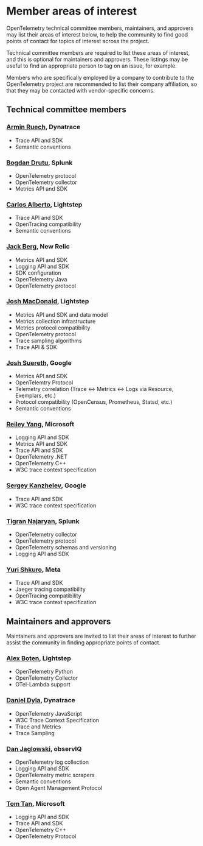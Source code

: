 # Member areas of interest

OpenTelemetry technical committee members, maintainers, and approvers
may list their areas of interest below, to help the community to find
good points of contact for topics of interest across the project.

Technical committee members are required to list these areas of
interest, and this is optional for maintainers and approvers.  These
listings may be useful to find an appropriate person to tag on an
issue, for example.

Members who are specifically employed by a company to contribute to
the OpenTelemetry project are recommended to list their company
affiliation, so that they may be contacted with vendor-specific
concerns.

<!-- Re-generate TOC with `markdown-toc --no-first-h1 -i` -->

<!-- toc -->

<!-- tocstop -->

## Technical committee members

### [Armin Ruech](https://github.com/arminru), Dynatrace

- Trace API and SDK
- Semantic conventions

### [Bogdan Drutu](https://github.com/BogdanDrutu), Splunk

- OpenTelemetry protocol
- OpenTelemetry collector
- Metrics API and SDK

### [Carlos Alberto](https://github.com/carlosalberto), Lightstep

- Trace API and SDK
- OpenTracing compatibility
- Semantic conventions

### [Jack Berg](https://github.com/jack-berg), New Relic

- Metrics API and SDK
- Logging API and SDK
- SDK configuration
- OpenTelemetry Java
- OpenTelemetry protocol

### [Josh MacDonald](https://github.com/jmacd), Lightstep

- Metrics API and SDK and data model
- Metrics collection infrastructure
- Metrics protocol compatibility
- OpenTelemetry protocol
- Trace sampling algorithms
- Trace API & SDK

### [Josh Suereth](https://github.com/jsuereth), Google

- Metrics API and SDK
- OpenTelemtry Protocol
- Telemetry correlation (Trace <-> Metrics <-> Logs via Resource, Exemplars, etc.)
- Protocol compatibility (OpenCensus, Prometheus, Statsd, etc.)
- Semantic conventions

### [Reiley Yang](https://github.com/reyang), Microsoft

- Logging API and SDK
- Metrics API and SDK
- Trace API and SDK
- OpenTelemetry .NET
- OpenTelemetry C++
- W3C trace context specification

### [Sergey Kanzhelev](https://github.com/SergeyKanzhelev), Google

- Trace API and SDK
- W3C trace context specification

### [Tigran Najaryan](https://github.com/tigrannajaryan), Splunk

- OpenTelemetry collector
- OpenTelemetry protocol
- OpenTelemetry schemas and versioning
- Logging API and SDK

### [Yuri Shkuro](https://github.com/yurishkuro), Meta

- Trace API and SDK
- Jaeger tracing compatibility
- OpenTracing compatibility
- W3C trace context specification

## Maintainers and approvers

Maintainers and approvers are invited to list their areas of interest
to further assist the community in finding appropriate points of
contact.

### [Alex Boten](https://github.com/codeboten), Lightstep

- OpenTelemetry Python
- OpenTelemetry Collector
- OTel-Lambda support

### [Daniel Dyla](https://github.com/dyladan), Dynatrace

- OpenTelemetry JavaScript
- W3C Trace Context Specification
- Trace and Metrics
- Trace Sampling

### [Dan Jaglowski](https://github.com/djaglowski), observIQ

- OpenTelemetry log collection
- Logging API and SDK
- OpenTelemetry metric scrapers
- Semantic conventions
- Open Agent Management Protocol

### [Tom Tan](https://github.com/ThomsonTan), Microsoft

- Logging API and SDK
- Trace API and SDK
- OpenTelemetry C++
- OpenTelemetry Protocol

<!-- ### [_Your name here_](http://github.com/your_name), Your Company -->
